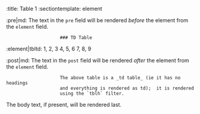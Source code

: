 :title:                 Table 1
:sectiontemplate:       element

:pre|md:                The text in the `pre` field will be rendered
                        _before_ the element from the `element` field.

                        ### TD Table

:element|tbltd:         1,  2,  3
                        4,  5,  6
                        7,  8,  9

:post|md:               The text in the `post` field will be rendered
                        _after_ the element from the `element` field.

                        The above table is a _td table_ (ie it has no headings
                        and everything is rendered as td);  it is rendered
                        using the `tblh` filter.


The body text, if present, will be rendered last.
